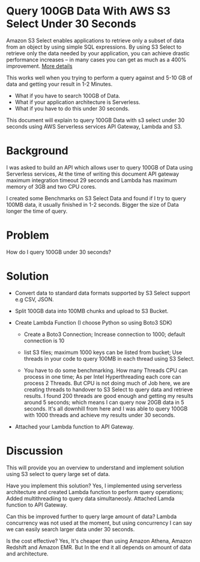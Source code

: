 Query 100GB Data With AWS S3 Select Under 30 Seconds
===========================================

Amazon S3 Select enables applications to retrieve only a subset of data from an object by using simple SQL expressions. By using S3 Select to retrieve only the data needed by your application, you can achieve drastic performance increases – in many cases you can get as much as a 400% improvement. [More details](https://aws.amazon.com/blogs/aws/s3-glacier-select/)

This works well when you trying to perform a query against and 5-10 GB of data and getting your result in 1-2 Minutes.

* What if you have to search 100GB of Data.
* What if your application architecture is Serverless.
* What if you have to do this under 30 seconds.

This document will explain to query 100GB Data with s3 select under 30 seconds using AWS Serverless services API Gateway, Lambda and S3.

Background
==========
I was asked to build an API which allows user to query 100GB of Data using Serverless services, At the time  of writing this document API gateway maximum integration timeout 29 seconds and Lambda has maximum memory of 3GB and two CPU cores.

I created some Benchmarks on S3 Select Data and found if I try to query 100MB data, it usually finished in 1-2 seconds. Bigger the size of Data longer the time of query.

Problem
=======
How do I query 100GB under 30 seconds?

Solution
========
- Convert data to standard data formats supported by S3 Select support e.g CSV, JSON. 

- Split 100GB data into 100MB chunks and upload to S3 Bucket.

- Create Lambda Function (I choose Python so using Boto3 SDK)

	- Create a Boto3 Connection; Increase connection to 1000; default connection is 10

	- list S3 files; maximum 1000 keys can be listed from bucket; Use threads in your code to query 100MB in each thread using S3 Select. 

	- You have to do some benchmarking. How many Threads CPU can process in one time; As per Intel Hyperthreading each core can process 2 Threads. But CPU is not doing much of Job here, we are creating threads to handover to S3 Select to query data and retrieve results. I found 200 threads are good enough and getting my results around 5 seconds; which means I can query now 20GB data in 5 seconds. It's all downhill from here and I was able to query 100GB with 1000 threads and achieve my results under 30 seconds. 

- Attached your Lambda function to API Gateway.

Discussion
==========
This will provide you an overview to understand and implement solution using S3 select to query large set of data.

Have you implement this solution?
Yes, I implemented using serverless architecture and created Lambda function to perform query operations; Added multithreadiing to query data simultaneosly. Attached Lamda function to API Gateway.

Can this be improved further to query large amount of data?
Lambda concurrency was not used at the moment, but using concurrency I can say we can easily search larger data under 30 seconds.

Is the cost effective?
Yes, It's cheaper than using Amazon Athena, Amazon Redshift and Amazon EMR. But In the end it all depends on amount of data and architecture.

